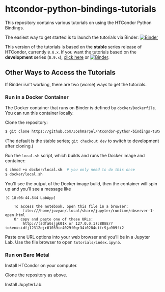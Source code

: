 # htcondor-python-bindings-tutorials

This repository contains various tutorials on using the HTCondor Python Bindings.

The easiest way to get started is to launch the tutorials via Binder: 
[![Binder](https://mybinder.org/badge_logo.svg)](https://mybinder.org/v2/gh/JoshKarpel/htcondor-python-bindings-tutorials/stable?filepath=tutorials%2Findex.ipynb)

This version of the tutorials is based on the **stable** series release of HTCondor, currently `8.8.x`.
If you want the tutorials based on the **development** series (`8.9.x`), 
[click here](https://github.com/JoshKarpel/htcondor-python-bindings-tutorials/dev)
or [![Binder](https://mybinder.org/badge_logo.svg)](https://mybinder.org/v2/gh/JoshKarpel/htcondor-python-bindings-tutorials/dev?filepath=tutorials%2Findex.ipynb).

## Other Ways to Access the Tutorials

If Binder isn't working, there are two (worse) ways to get the tutorials.

### Run in a Docker Container

The Docker container that runs on Binder is defined by `docker/Dockerfile`.
You can run this container locally.

Clone the repository:

```bash
$ git clone https://github.com/JoshKarpel/htcondor-python-bindings-tutorials
```

(The default is the stable series; `git checkout dev` to switch to development after cloning.)

Run the `local.sh` script, which builds and runs the Docker image and container:

```bash
$ chmod +x docker/local.sh  # you only need to do this once
$ docker/local.sh
```

You'll see the output of the Docker image build, then the container will spin up and you'll see a message like

```
[C 18:06:44.844 LabApp]

    To access the notebook, open this file in a browser:
        file:///home/jovyan/.local/share/jupyter/runtime/nbserver-1-open.html
    Or copy and paste one of these URLs:
        http://(sdfa0sjgk01k or 127.0.0.1):8888/?token=sidfj12312ejr01039ir4029f0qr34i0284utfr9ja909fi2
```

Paste one URL options into your web browser and you'll be in a Jupyter Lab.
Use the file browser to open `tutorials/index.ipynb`.


### Run on Bare Metal

Install HTCondor on your computer.

Clone the repository as above.

Install JupyterLab:
